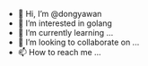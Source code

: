 - 👋 Hi, I’m @dongyawan
- 👀 I’m interested in golang
- 🌱 I’m currently learning ...
- 💞️ I’m looking to collaborate on ...
- 📫 How to reach me ...

<!---
dongyawan/dongyawan is a ✨ special ✨ repository because its `README.md` (this file) appears on your GitHub profile.
You can click the Preview link to take a look at your changes.
--->

